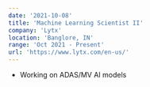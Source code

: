 ```yaml
---
date: '2021-10-08'
title: 'Machine Learning Scientist II'
company: 'Lytx'
location: 'Banglore, IN'
range: 'Oct 2021 - Present'
url: 'https://www.lytx.com/en-us/'
---
```


- Working on ADAS/MV AI models 